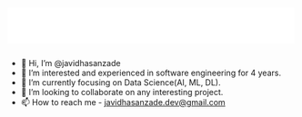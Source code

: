 <h1 align="center">
  <img src="https://raw.githubusercontent.com/martonlederer/martonlederer/master/name.svg" alt="Javid Hasanzade" />
</h1>

- 👋 Hi, I’m @javidhasanzade
- 👀 I’m interested and experienced in software engineering for 4 years. 
- 🌱 I’m currently focusing on Data Science(AI, ML, DL).
- 💞️ I’m looking to collaborate on any interesting project.
- 📫 How to reach me - javidhasanzade.dev@gmail.com

<!---
javidhasanzade/javidhasanzade is a ✨ special ✨ repository because its `README.md` (this file) appears on your GitHub profile.
You can click the Preview link to take a look at your changes.
--->
